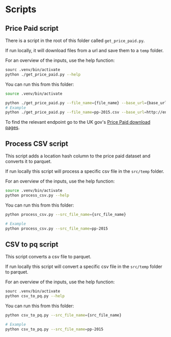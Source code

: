 # Scripts

## Price Paid script
There is a script in the root of this folder called `get_price_paid.py`. 

If run locally, it will download files from a url and save them to a `temp` folder.

For an overview of the inputs, use the help function:

```bash
sourc .venv/bin/activate
python ./get_price_paid.py --help
```

You can run this from this folder:

```bash
source .venv/bin/activate

python ./get_price_paid.py --file_name={file_name} --base_url={base_url}
# Example
python ./get_price_paid.py --file_name=pp-2015.csv --base_url=http://endpoint.com
```

To find the relevant endpoint go to the UK gov's [Price Paid download pages](https://www.gov.uk/government/statistical-data-sets/price-paid-data-downloads).

## Process CSV script

This script adds a location hash column to the price paid dataset and converts it to parquet.

If run locally this script will process a specific csv file in the `src/temp` folder.

For an overview of the inputs, use the help function:

```bash
source .venv/bin/activate
python process_csv.py --help
```

You can run this from this folder:

```bash
python process_csv.py --src_file_name={src_file_name} 

# Example
python process_csv.py --src_file_name=pp-2015 
```

## CSV to pq script

This script converts a csv file to parquet. 

If run locally this script will convert a specific csv file in the `src/temp` folder to parquet.

For an overview of the inputs, use the help function:

```bash
sourc .venv/bin/activate
python csv_to_pq.py --help
```

You can run this from this folder:

```bash
python csv_to_pq.py --src_file_name={src_file_name} 

# Example
python csv_to_pq.py --src_file_name=pp-2015 
```
